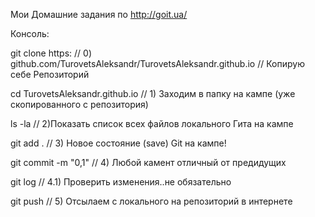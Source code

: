 
Мои Домашние задания по http://goit.ua/
<p>
Консоль:
<p>
git clone https:    // 0) github.com/TurovetsAleksandr/TurovetsAleksandr.github.io // Копирую себе Репозиторий 
<p>
cd TurovetsAleksandr.github.io    // 1) Заходим в папку на кампе (уже скопированного с репозитория) 
<p>
ls -la              // 2)Показать список всех файлов локального Гита на кампе
<p>
git add .           // 3) Новое состояние (save) Git на кампе!
<p>
git commit -m "0,1" // 4) Любой камент отличный от предидущих
<p>
git log             // 4.1) Проверить изменения..не обязательно
<p>
git push            // 5) Отсылаем с локального на репозиторий в интернете 



